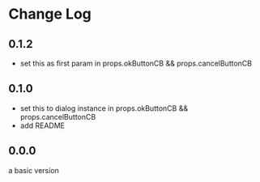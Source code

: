 # Change Log

## 0.1.2
- set this as first param in props.okButtonCB && props.cancelButtonCB

## 0.1.0
- set this to dialog instance in props.okButtonCB && props.cancelButtonCB
- add README

## 0.0.0

a basic version
